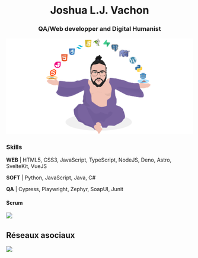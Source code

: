 <h1 align="center">Joshua L.J. Vachon</h1>
<h3 align="center">QA/Web developper and Digital Humanist</h3>

![](https://github.com/joshuavachon25/joshuavachon25/blob/main/assets/jvmoinebg.png?raw=true)

### Skills
**WEB** | HTML5, CSS3, JavaScript, TypeScript, NodeJS, Deno, Astro, SvelteKit, VueJS

**SOFT** | Python, JavaScript, Java, C#

**QA** | Cypress, Playwright, Zephyr, SoapUI, Junit

#### Scrum
<img width="64" src="https://images.credly.com/size/340x340/images/a2790314-008a-4c3d-9553-f5e84eb359ba/image.png"/>

## Réseaux asociaux 
<a href="https://www.linkedin.com/in/joshuavachon25/" target="_blank" style="cursor: default;">
  <img src="https://img.shields.io/badge/LinkedIN-@joshuavachon25-informational?style=for-the-badge&logo=linkedin&logoColor=white&color=0A66C2" />
</a>


<!-- Badge ref: https://dev.to/envoy_/150-badges-for-github-pnk -->
